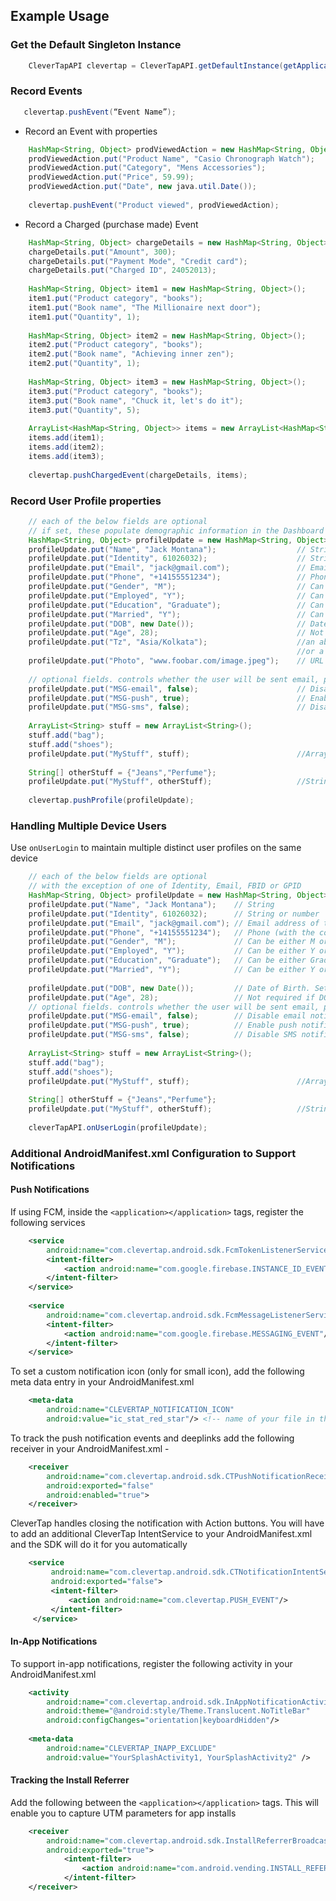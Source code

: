 ## Example Usage

### Get the Default Singleton Instance
```java
    CleverTapAPI clevertap = CleverTapAPI.getDefaultInstance(getApplicationContext());
```

### Record Events
```java
   clevertap.pushEvent(“Event Name”);
``` 
   
* Record an Event with properties  
```java
    HashMap<String, Object> prodViewedAction = new HashMap<String, Object>();
    prodViewedAction.put("Product Name", "Casio Chronograph Watch");
    prodViewedAction.put("Category", "Mens Accessories");
    prodViewedAction.put("Price", 59.99);
    prodViewedAction.put("Date", new java.util.Date());
    
    clevertap.pushEvent("Product viewed", prodViewedAction);
```
    
* Record a Charged (purchase made) Event  
```java
    HashMap<String, Object> chargeDetails = new HashMap<String, Object>();
    chargeDetails.put("Amount", 300);
    chargeDetails.put("Payment Mode", "Credit card");
    chargeDetails.put("Charged ID", 24052013);
    
    HashMap<String, Object> item1 = new HashMap<String, Object>();
    item1.put("Product category", "books");
    item1.put("Book name", "The Millionaire next door");
    item1.put("Quantity", 1);
    
    HashMap<String, Object> item2 = new HashMap<String, Object>();
    item2.put("Product category", "books");
    item2.put("Book name", "Achieving inner zen");
    item2.put("Quantity", 1);
    
    HashMap<String, Object> item3 = new HashMap<String, Object>();
    item3.put("Product category", "books");
    item3.put("Book name", "Chuck it, let's do it");
    item3.put("Quantity", 5);
    
    ArrayList<HashMap<String, Object>> items = new ArrayList<HashMap<String, Object>>();
    items.add(item1);
    items.add(item2);
    items.add(item3);
    
    clevertap.pushChargedEvent(chargeDetails, items);
```
    
### Record User Profile properties
```java
    // each of the below fields are optional
    // if set, these populate demographic information in the Dashboard
    HashMap<String, Object> profileUpdate = new HashMap<String, Object>();
    profileUpdate.put("Name", "Jack Montana");                  // String
    profileUpdate.put("Identity", 61026032);                    // String or number
    profileUpdate.put("Email", "jack@gmail.com");               // Email address of the user
    profileUpdate.put("Phone", "+14155551234");                 // Phone (with the country code, starting with +)
    profileUpdate.put("Gender", "M");                           // Can be either M or F
    profileUpdate.put("Employed", "Y");                         // Can be either Y or N
    profileUpdate.put("Education", "Graduate");                 // Can be either Graduate, College or School
    profileUpdate.put("Married", "Y");                          // Can be either Y or N
    profileUpdate.put("DOB", new Date());                       // Date of Birth. Set the Date object to the appropriate value first
    profileUpdate.put("Age", 28);                               // Not required if DOB is set
    profileUpdate.put("Tz", "Asia/Kolkata");                    //an abbreviation such as "PST", a full name such as "America/Los_Angeles", 
                                                                //or a custom ID such as "GMT-8:00"
    profileUpdate.put("Photo", "www.foobar.com/image.jpeg");    // URL to the Image
    
    // optional fields. controls whether the user will be sent email, push etc.
    profileUpdate.put("MSG-email", false);                      // Disable email notifications
    profileUpdate.put("MSG-push", true);                        // Enable push notifications
    profileUpdate.put("MSG-sms", false);                        // Disable SMS notifications
    
    ArrayList<String> stuff = new ArrayList<String>();
    stuff.add("bag");
    stuff.add("shoes");
    profileUpdate.put("MyStuff", stuff);                        //ArrayList of Strings
    
    String[] otherStuff = {"Jeans","Perfume"};
    profileUpdate.put("MyStuff", otherStuff);                   //String Array
    
    clevertap.pushProfile(profileUpdate);
```

### Handling Multiple Device Users

Use `onUserLogin` to maintain multiple distinct user profiles on the same device 
```java
    // each of the below fields are optional
    // with the exception of one of Identity, Email, FBID or GPID
    HashMap<String, Object> profileUpdate = new HashMap<String, Object>();
    profileUpdate.put("Name", "Jack Montana");    // String
    profileUpdate.put("Identity", 61026032);      // String or number
    profileUpdate.put("Email", "jack@gmail.com"); // Email address of the user
    profileUpdate.put("Phone", "+14155551234");   // Phone (with the country code, starting with +)
    profileUpdate.put("Gender", "M");             // Can be either M or F
    profileUpdate.put("Employed", "Y");           // Can be either Y or N
    profileUpdate.put("Education", "Graduate");   // Can be either Graduate, College or School
    profileUpdate.put("Married", "Y");            // Can be either Y or N
    
    profileUpdate.put("DOB", new Date());         // Date of Birth. Set the Date object to the appropriate value first
    profileUpdate.put("Age", 28);                 // Not required if DOB is set
    // optional fields. controls whether the user will be sent email, push etc.
    profileUpdate.put("MSG-email", false);        // Disable email notifications
    profileUpdate.put("MSG-push", true);          // Enable push notifications
    profileUpdate.put("MSG-sms", false);          // Disable SMS notifications
    
    ArrayList<String> stuff = new ArrayList<String>();
    stuff.add("bag");
    stuff.add("shoes");
    profileUpdate.put("MyStuff", stuff);                        //ArrayList of Strings
    
    String[] otherStuff = {"Jeans","Perfume"};
    profileUpdate.put("MyStuff", otherStuff);                   //String Array
    
    cleverTapAPI.onUserLogin(profileUpdate);
```
    
### Additional AndroidManifest.xml Configuration to Support Notifications

#### Push Notifications

If using FCM, inside the `<application></application>` tags, register the following services
```xml
    <service
        android:name="com.clevertap.android.sdk.FcmTokenListenerService">
        <intent-filter>
            <action android:name="com.google.firebase.INSTANCE_ID_EVENT"/>
        </intent-filter>
    </service>
    
    <service
        android:name="com.clevertap.android.sdk.FcmMessageListenerService">
        <intent-filter>
            <action android:name="com.google.firebase.MESSAGING_EVENT"/>
        </intent-filter>
    </service>
```
    
To set a custom notification icon (only for small icon), add the following meta data entry in your AndroidManifest.xml
```xml
    <meta-data
        android:name="CLEVERTAP_NOTIFICATION_ICON"
        android:value="ic_stat_red_star"/> <!-- name of your file in the drawable directory without the file extension. -->
```
To track the push notification events and deeplinks add the following receiver in your AndroidManifest.xml -
```xml
    <receiver
        android:name="com.clevertap.android.sdk.CTPushNotificationReceiver"
        android:exported="false"
        android:enabled="true">
    </receiver>
```
CleverTap handles closing the notification with Action buttons. You will have to add an additional CleverTap IntentService to your AndroidManifest.xml and the SDK will do it for you automatically
```xml
    <service
         android:name="com.clevertap.android.sdk.CTNotificationIntentService"
         android:exported="false">
         <intent-filter>
             <action android:name="com.clevertap.PUSH_EVENT"/>
         </intent-filter>
     </service>
```   

#### In-App Notifications

To support in-app notifications, register the following activity in your AndroidManifest.xml
```xml
    <activity
        android:name="com.clevertap.android.sdk.InAppNotificationActivity"
        android:theme="@android:style/Theme.Translucent.NoTitleBar"
        android:configChanges="orientation|keyboardHidden"/>
    
    <meta-data
        android:name="CLEVERTAP_INAPP_EXCLUDE"
        android:value="YourSplashActivity1, YourSplashActivity2" />
   ```
   
#### Tracking the Install Referrer

Add the following between the `<application></application>` tags. This will enable you to capture UTM parameters for app installs
```xml
    <receiver
        android:name="com.clevertap.android.sdk.InstallReferrerBroadcastReceiver"
        android:exported="true">
            <intent-filter>
                <action android:name="com.android.vending.INSTALL_REFERRER"/>
            </intent-filter>
    </receiver>
```
